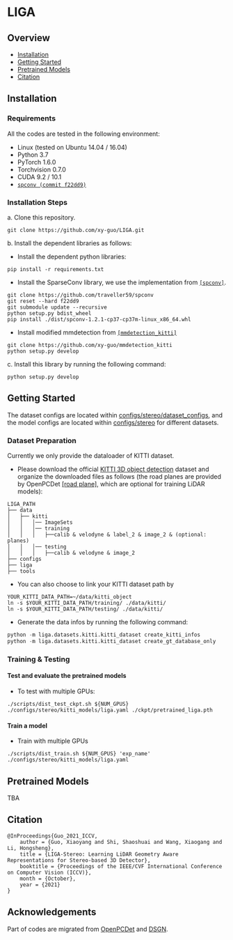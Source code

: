 # LIGA


## Overview
- [Installation](#installation)
- [Getting Started](#getting-started)
- [Pretrained Models](#pretrained-models)
- [Citation](#citation)


## Installation

### Requirements
All the codes are tested in the following environment:
* Linux (tested on Ubuntu 14.04 / 16.04)
* Python 3.7
* PyTorch 1.6.0
* Torchvision 0.7.0
* CUDA 9.2 / 10.1
* [`spconv (commit f22dd9)`](https://github.com/traveller59/spconv)


### Installation Steps

a. Clone this repository.
```shell
git clone https://github.com/xy-guo/LIGA.git
```

b. Install the dependent libraries as follows:

* Install the dependent python libraries: 
```shell
pip install -r requirements.txt 
```

* Install the SparseConv library, we use the implementation from [`[spconv]`](https://github.com/traveller59/spconv). 

```shell
git clone https://github.com/traveller59/spconv
git reset --hard f22dd9
git submodule update --recursive
python setup.py bdist_wheel
pip install ./dist/spconv-1.2.1-cp37-cp37m-linux_x86_64.whl
```

* Install modified mmdetection from [`[mmdetection_kitti]`](https://github.com/xy-guo/mmdetection_kitti)
```shell
git clone https://github.com/xy-guo/mmdetection_kitti
python setup.py develop
```

c. Install this library by running the following command:
```shell
python setup.py develop
```


## Getting Started
The dataset configs are located within [configs/stereo/dataset_configs](../configs/stereo/dataset_configs), 
and the model configs are located within [configs/stereo](../configs/stereo) for different datasets. 


### Dataset Preparation

Currently we only provide the dataloader of KITTI dataset.

* Please download the official [KITTI 3D object detection](http://www.cvlibs.net/datasets/kitti/eval_object.php?obj_benchmark=3d) dataset and organize the downloaded files as follows (the road planes are provided by OpenPCDet [[road plane]](https://drive.google.com/file/d/1d5mq0RXRnvHPVeKx6Q612z0YRO1t2wAp/view?usp=sharing), which are optional for training LiDAR models):

```
LIGA_PATH
├── data
│   ├── kitti
│   │   │── ImageSets
│   │   │── training
│   │   │   ├──calib & velodyne & label_2 & image_2 & (optional: planes)
│   │   │── testing
│   │   │   ├──calib & velodyne & image_2
├── configs
├── liga
├── tools
```

* You can also choose to link your KITTI dataset path by
```
YOUR_KITTI_DATA_PATH=~/data/kitti_object
ln -s $YOUR_KITTI_DATA_PATH/training/ ./data/kitti/
ln -s $YOUR_KITTI_DATA_PATH/testing/ ./data/kitti/
```

* Generate the data infos by running the following command: 
```python 
python -m liga.datasets.kitti.kitti_dataset create_kitti_infos
python -m liga.datasets.kitti.kitti_dataset create_gt_database_only
```

### Training & Testing


#### Test and evaluate the pretrained models

* To test with multiple GPUs:
```shell script
./scripts/dist_test_ckpt.sh ${NUM_GPUS} ./configs/stereo/kitti_models/liga.yaml ./ckpt/pretrained_liga.pth

```


#### Train a model  

* Train with multiple GPUs
```shell script
./scripts/dist_train.sh ${NUM_GPUS} 'exp_name' ./configs/stereo/kitti_models/liga.yaml

```

## Pretrained Models

TBA

## Citation

```
@InProceedings{Guo_2021_ICCV,
    author = {Guo, Xiaoyang and Shi, Shaoshuai and Wang, Xiaogang and Li, Hongsheng},
    title = {LIGA-Stereo: Learning LiDAR Geometry Aware Representations for Stereo-based 3D Detector},
    booktitle = {Proceedings of the IEEE/CVF International Conference on Computer Vision (ICCV)},
    month = {October},
    year = {2021}
}
```

## Acknowledgements
Part of codes are migrated from [OpenPCDet](https://github.com/open-mmlab/OpenPCDet) and [DSGN](https://github.com/dvlab-research/DSGN).
